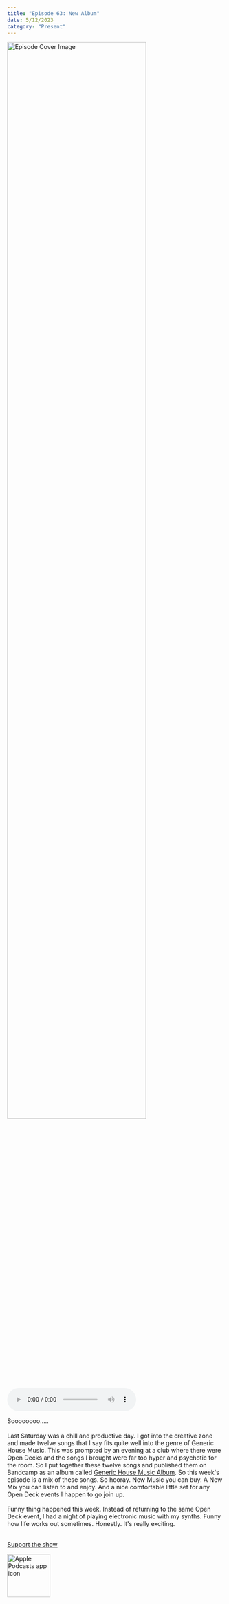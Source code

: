 ```yaml
---
title: "Episode 63: New Album"
date: 5/12/2023
category: "Present"
---
```

<img src="https://artwork.captivate.fm/b399d17f-ce1b-464a-ad9f-91985dfa10a8/60854458c4d1acdf4e1c2f79c4137142d85d78e379bdafbd69bd34c85f5819ad.jpg" alt="Episode Cover Image" width=80%/>
<audio controls>
  <source src="https://podcasts.captivate.fm/media/b6a7586d-b4c6-456a-bdb7-36f7cca17971/12838072-episode-63-new-album.mp3" type="audio/mpeg">
  Your browser does not support the audio element.
</audio>

<p>Soooooooo.....<br/><br/>Last Saturday was a chill and productive day. I got into the creative zone and made twelve songs that I say fits quite well into the genre of Generic House Music. This was prompted by an evening at a club where there were Open Decks and the songs I brought were far too hyper and psychotic for the room. So I put together these twelve songs and published them on Bandcamp as an album called <a href='https://music.n8k99.com/album/generic-house-music-album'>Generic House Music Album</a>. So this week&apos;s episode is a mix of these songs. So hooray. New Music you can buy. A New Mix you can listen to and enjoy. And a nice comfortable little set for any Open Deck events I happen to go join up. <br/><br/>Funny thing happened this week. Instead of returning to the same Open Deck event, I had a night of playing electronic music with my synths. Funny how life works out sometimes. Honestly. It&apos;s really exciting. <br/><br/></p><a rel="payment" href="https://www.paypal.com/donate/?hosted_button_id=WX3GRUK5BHJLS">Support the show</a>

<a href="https://podcasts.apple.com/us/podcast/living-room-music/id1608791560?tscg=30200&itsct=podcast_box_appicon&ls=1&mttnsubad=1608791560" style="display: inline-block;"><img src="https://toolbox.marketingtools.apple.com/api/v2/badges/app-icon-podcasts/standard/en-us" alt="Apple Podcasts app icon" style="width: 100px; height: 100px; vertical-align: middle; object-fit: contain;" /></a>
    